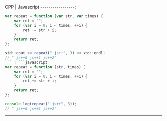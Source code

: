 
CPP | Javascript
-----------------:
```javascript
var repeat = function (var str, var times) {
    var ret = "";
    for (var i = 0; i < times; ++i) {
        ret += str + i;
    }
    return ret;
};

std::cout << repeat(" js++", 3) << std::endl;
// " js++0 js++1 js++2"
``` | ```javascript
var repeat = function (str, times) {
    var ret = "";
    for (var i = 0; i < times; ++i) {
        ret += str + i;
    }
    return ret;
};

console.log(repeat(" js++", 3));
// " js++0 js++1 js++2"
```
-----------------